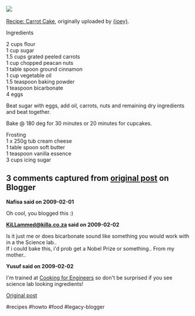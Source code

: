 <!--
date: '2009-01-28'
published: true
slug: 2009-01-recipe-carrot-cake
time_to_read: 5
title: 'Recipe: Carrot Cake'
-->

[![](http://farm4.static.flickr.com/3425/3233893241_b219022f14.jpg)](http://www.flickr.com/photos/yusufk/3233893241/ "photo sharing")   
  
[Recipe: Carrot Cake](http://www.flickr.com/photos/yusufk/3233893241/), originally uploaded by [{joey}](http://www.flickr.com/people/yusufk/).

  
Ingredients  
  
2 cups flour  
1 cup sugar  
1.5 cups grated peeled carrots  
1 cup chopped peacan nuts  
1 table spoon ground cinnamon  
1 cup vegetable oil  
1.5 teaspoon baking powder  
1 teaspoon bicarbonate  
4 eggs  
  
Beat sugar with eggs, add oil, carrots, nuts and remaining dry ingredients and beat together.  
  
Bake @ 180 deg for 30 minutes or 20 minutes for cupcakes.  
  
Frosting  
1 x 250g tub cream cheese  
1 table spoon soft butter  
1 teaspoon vanilla essence  
3 cups icing sugar



## 3 comments captured from [original post](https://ysfk.blogspot.com/2009/01/recipe-carrot-cake.html) on Blogger

**Nafisa said on 2009-02-01**

Oh cool, you blogged this :)

**KiLLammed@killa.co.za said on 2009-02-02**

Is it just me or does bicarbonate sound like something you would work with in a the Science lab..<br />If i could bake this, i'd prob get a Nobel Prize or something.. From my mother..

**Yusuf said on 2009-02-02**

I'm trained at <a href="http://www.cookingforengineers.com/" rel="nofollow">Cooking for Engineers</a> so don't be surprised if you see science lab looking ingredients!



[Original post](https://ysfk.blogspot.com/2009/01/recipe-carrot-cake.html)

#recipes #howto #food #legacy-blogger 